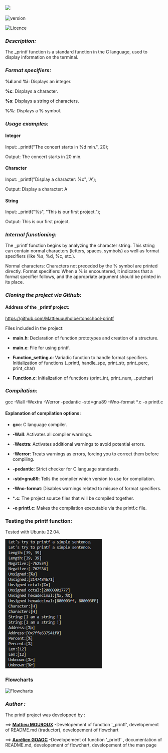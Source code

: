 ![](https://www.commentcoder.com/static/bd7bd17f9fccb49b563e643f73bc87b3/b17f8/c-printf.jpg)


![version](https://img.shields.io/badge/version-1.9.0-blue)

![Licence](https://img.shields.io/badge/licence-MA-green)


### *Description:* 
The _printf function is a standard function in the C language, used to display information on the terminal.


### *Format specifiers:*

**%d** and **%i**: Displays an integer.

**%c**: Displays a character.

**%s**: Displays a string of characters.

**%%**: Displays a **%** symbol. 


### *Usage examples:*  
#### Integer

Input: _printf("The concert starts in %d min.", 20);

Output: The concert starts in 20 min.

#### Character

Input: _printf("Display a character: %c", 'A');

Output: Display a character: A

#### String

Input: _printf("%s", "This is our first project.");

Output: This is our first project.


### *Internal functioning:*

The _printf function begins by analyzing the character string. This string can contain normal characters (letters, spaces, symbols) as well as format specifiers (like %s, %d, %c, etc.).

 Normal characters: Characters not preceded by the % symbol are printed directly.
 Format specifiers: When a % is encountered, it indicates that a format specifier follows, and the appropriate argument should be printed in its place.

### *Cloning the project via Github:*
#### Address of the _printf project:
https://github.com/Mattieuuu/holbertonschool-printf

Files included in the project:
- **main.h**: Declaration of function prototypes and creation of a structure.

- **main.c**: File for using printf.

- **Function_setting.c**: Variadic function to handle format specifiers. Initialization of functions (_printf, handle_spe, print_str, print_perc, print_char)

- **Function.c**: Initialization of functions (print_int, print_num, _putchar)

### *Compilation:*

gcc -Wall -Wextra -Werror -pedantic -std=gnu89 -Wno-format *.c -o printf.c

#### Explanation of compilation options:
- **gcc**: C language compiler.

- **-Wall**: Activates all compiler warnings.

- **-Wextra**: Activates additional warnings to avoid potential errors.

- **-Werror**: Treats warnings as errors, forcing you to correct them before compiling.

- **-pedantic**: Strict checker for C language standards.

- **-std=gnu89**: Tells the compiler which version to use for compilation.

- **-Wno-format**: Disables warnings related to misuse of format specifiers.

- ***.c**: The project source files that will be compiled together.

- **-o printf.c**: Makes the compilation executable via the printf.c file.


### Testing the printf function:
Tested with Ubuntu 22.04.

![Mon Image](./image.png)



### Flowcharts

![Flowcharts](./flowcharts)

### *Author :*

The printf project was developped by :

==> **[Mattieu MOUROUX](https://github.com/Mattieuuu)** -Developement of function '_printf', developement of README.md (traductor), developement of flowchart


==> **[Aurélien GOAOC](https://github.com/Aurelien292)** -Developement of function '_printf' , documentation of README.md, developement of flowchart, developement of the man page

